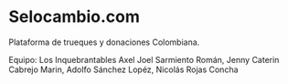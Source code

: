 # Selocambio.com
Plataforma de trueques y donaciones Colombiana.

Equipo: Los Inquebrantables
Axel Joel Sarmiento Román, Jenny Caterin Cabrejo Marin, Adolfo Sánchez Lopéz, Nicolás Rojas Concha 
